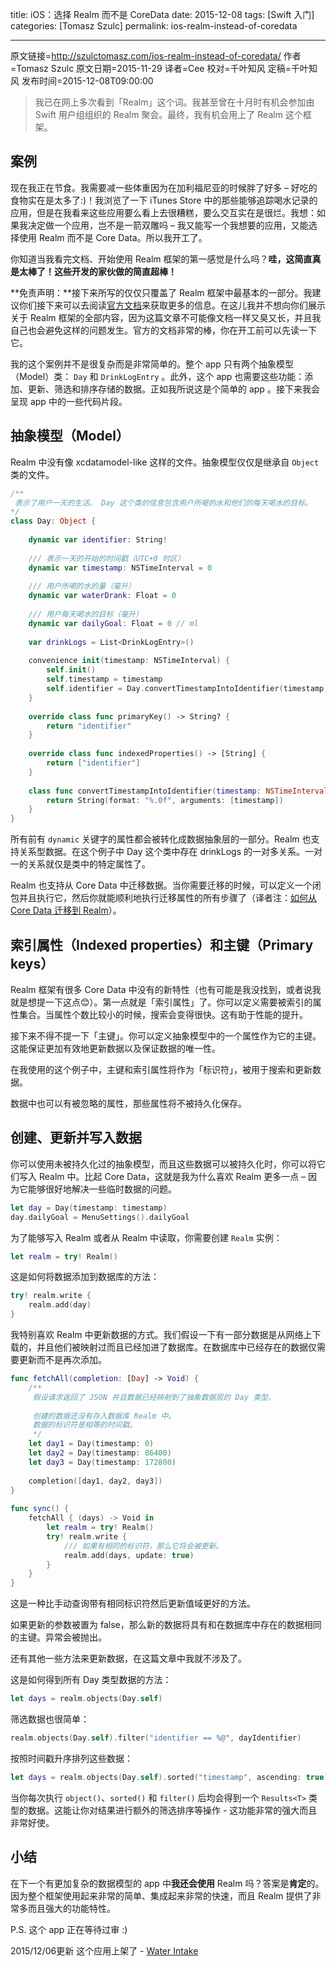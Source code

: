 title: iOS：选择 Realm 而不是 CoreData
date: 2015-12-08
tags: [Swift 入门]
categories: [Tomasz Szulc]
permalink: ios-realm-instead-of-coredata

---
原文链接=http://szulctomasz.com/ios-realm-instead-of-coredata/
作者=Tomasz Szulc
原文日期=2015-11-29
译者=Cee
校对=千叶知风
定稿=千叶知风
发布时间=2015-12-08T09:00:00

<!--此处开始正文-->

> 我已在网上多次看到「Realm」这个词。我甚至曾在十月时有机会参加由 Swift 用户组组织的 Realm 聚会。最终，我有机会用上了 Realm 这个框架。

<!--more-->

## 案例

现在我正在节食。我需要减一些体重因为在加利福尼亚的时候胖了好多 – 好吃的食物实在是太多了:)！我浏览了一下 iTunes Store 中的那些能够追踪喝水记录的应用，但是在我看来这些应用要么看上去很糟糕，要么交互实在是很烂。我想：如果我决定做一个应用，岂不是一箭双雕吗 – 我又能写一个我想要的应用，又能选择使用 Realm 而不是 Core Data。所以我开工了。

你知道当我看完文档、开始使用 Realm 框架的第一感觉是什么吗？**哇，这简直真是太棒了！这些开发的家伙做的简直超棒！**

**免责声明：**接下来所写的仅仅只覆盖了 Realm 框架中最基本的一部分。我建议你们接下来可以去阅读[官方文档](https://realm.io/docs/swift/latest/)来获取更多的信息。在这儿我并不想向你们展示关于 Realm 框架的全部内容，因为这篇文章不可能像文档一样又臭又长，并且我自己也会避免这样的问题发生。官方的文档非常的棒，你在开工前可以先读一下它。

我的这个案例并不是很复杂而是非常简单的。整个 app 只有两个抽象模型（Model）类： `Day` 和 `DrinkLogEntry` 。此外，这个 app 也需要这些功能：添加、更新、筛选和排序存储的数据。正如我所说这是个简单的 app 。接下来我会呈现 app 中的一些代码片段。

## 抽象模型（Model）

Realm 中没有像 xcdatamodel-like 这样的文件。抽象模型仅仅是继承自 `Object` 类的文件。

```swift
/**
 表示了用户一天的生活。 Day 这个类的信息包含用户所喝的水和他们的每天喝水的目标。
*/
class Day: Object {
    
    dynamic var identifier: String!
    
    /// 表示一天的开始的时间戳（UTC+0 时区）
    dynamic var timestamp: NSTimeInterval = 0
    
    /// 用户所喝的水的量（毫升）
    dynamic var waterDrank: Float = 0
    
    /// 用户每天喝水的目标（毫升）
    dynamic var dailyGoal: Float = 0 // ml
    
    var drinkLogs = List<DrinkLogEntry>()
    
    convenience init(timestamp: NSTimeInterval) {
        self.init()
        self.timestamp = timestamp
        self.identifier = Day.convertTimestampIntoIdentifier(timestamp)
    }
    
    override class func primaryKey() -> String? {
        return "identifier"
    }
    
    override class func indexedProperties() -> [String] {
        return ["identifier"]
    }
    
    class func convertTimestampIntoIdentifier(timestamp: NSTimeInterval) -> String {
        return String(format: "%.0f", arguments: [timestamp])
    }
}
```

所有前有 `dynamic` 关键字的属性都会被转化成数据抽象层的一部分。Realm 也支持关系型数据。在这个例子中 Day 这个类中存在 drinkLogs 的一对多关系。一对一的关系就仅是类中的特定属性了。

Realm 也支持从 Core Data 中迁移数据。当你需要迁移的时候，可以定义一个闭包并且执行它，然后你就能顺利地执行迁移属性的所有步骤了（译者注：[如何从 Core Data 迁移到 Realm](https://realm.io/news/migrating-from-core-data-to-realm/)）。

## 索引属性（Indexed properties）和主键（Primary keys）

Realm 框架有很多 Core Data 中没有的新特性（也有可能是我没找到，或者说我就是想提一下这点😊）。第一点就是「索引属性」了。你可以定义需要被索引的属性集合。当属性个数比较小的时候，搜索会变得很快。这有助于性能的提升。

接下来不得不提一下「主键」。你可以定义抽象模型中的一个属性作为它的主键。这能保证更加有效地更新数据以及保证数据的唯一性。

在我使用的这个例子中，主键和索引属性将作为「标识符」，被用于搜索和更新数据。

数据中也可以有被忽略的属性，那些属性将不被持久化保存。

## 创建、更新并写入数据

你可以使用未被持久化过的抽象模型，而且这些数据可以被持久化时，你可以将它们写入 Realm 中。比起 Core Data，这就是我为什么喜欢 Realm 更多一点 – 因为它能够很好地解决一些临时数据的问题。

```swift
let day = Day(timestamp: timestamp)
day.dailyGoal = MenuSettings().dailyGoal
```

为了能够写入 Realm 或者从 Realm 中读取，你需要创建 `Realm` 实例：

```swift
let realm = try! Realm()
```

这是如何将数据添加到数据库的方法：

```swift
try! realm.write {
    realm.add(day)
}
```

我特别喜欢 Realm 中更新数据的方式。我们假设一下有一部分数据是从网络上下载的，并且他们被映射过而且已经加进了数据库。在数据库中已经存在的数据仅需要更新而不是再次添加。

```swift
func fetchAll(completion: [Day] -> Void) {
    /**
     假设请求返回了 JSON 并且数据已经映射到了抽象数据层的 Day 类型。
          
     创建的数据还没有存入数据库 Realm 中。
     数据的标识符是相等的时间戳。
     */
    let day1 = Day(timestamp: 0)
    let day2 = Day(timestamp: 86400)
    let day3 = Day(timestamp: 172800)
    
    completion([day1, day2, day3])
}
 
func sync() {
    fetchAll { (days) -> Void in
        let realm = try! Realm()
        try! realm.write {
            /// 如果有相同的标识符，那么它将会被更新。
            realm.add(days, update: true)
        }
    }
}
```

这是一种比手动查询带有相同标识符然后更新值域更好的方法。

如果更新的参数被置为 false，那么新的数据将具有和在数据库中存在的数据相同的主键。异常会被抛出。

还有其他一些方法来更新数据，在这篇文章中我就不涉及了。

这是如何得到所有 Day 类型数据的方法：

```swift
let days = realm.objects(Day.self)
```

筛选数据也很简单：

```swift
realm.objects(Day.self).filter("identifier == %@", dayIdentifier)
```

按照时间戳升序排列这些数据：

```swift
let days = realm.objects(Day.self).sorted("timestamp", ascending: true)
```

当你每次执行 `object()`、`sorted()` 和 `filter()` 后均会得到一个 `Results<T>` 类型的数据。这能让你对结果进行额外的筛选排序等操作 - 这功能非常的强大而且非常好使。

## 小结

在下一个有更加复杂的数据模型的 app 中**我还会使用** Realm 吗？答案是**肯定**的。因为整个框架使用起来非常的简单、集成起来非常的快速，而且 Realm 提供了非常多而且强大的功能特性。

P.S. 这个 app 正在等待过审 :)

2015/12/06更新
这个应用上架了 - [Water Intake](https://itunes.apple.com/pl/app/water-intake-drink-more-water/id1062053347?mt=8)